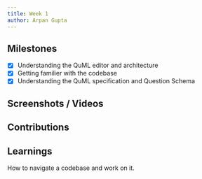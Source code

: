 ```yaml
---
title: Week 1
author: Arpan Gupta   
---
```


## Milestones
- [x] Understanding the QuML editor and architecture 
- [x] Getting familier with the codebase
- [x] Understanding the QuML specification and Question Schema

## Screenshots / Videos 

## Contributions

## Learnings
How to navigate a codebase and work on it.